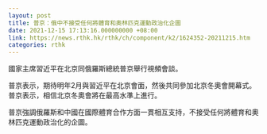 ```yaml
---
layout: post
title: 普京：俄中不接受任何將體育和奧林匹克運動政治化企圖
date: 2021-12-15 17:13:16.000000000 +08:00
link: https://news.rthk.hk/rthk/ch/component/k2/1624352-20211215.htm
categories: rthk
---
```


國家主席習近平在北京同俄羅斯總統普京舉行視頻會談。

普京表示，期待明年2月與習近平在北京會面，然後共同參加北京冬奧會開幕式。普京表示，相信北京冬奧會將在最高水準上進行。

普京強調俄羅斯和中國在國際體育合作方面一貫相互支持，不接受任何將體育和奧林匹克運動政治化的企圖。
